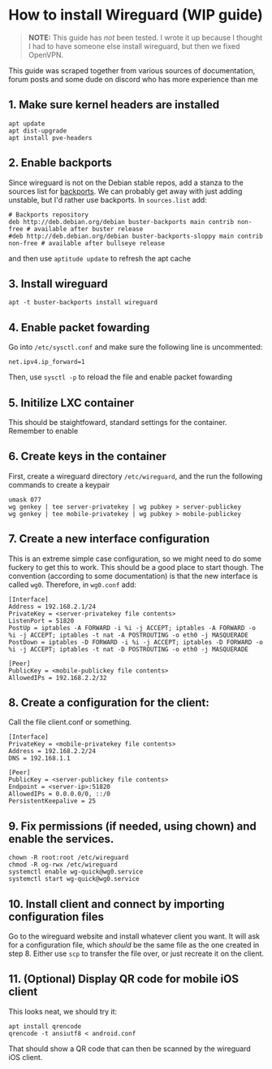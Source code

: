 # How to install Wireguard (WIP guide)
> **NOTE:** This guide has <em>not</em> been tested. I wrote it up because I thought I had to have someone else install wireguard, but then we fixed OpenVPN.

This guide was scraped together from various sources of documentation, forum posts and some dude on discord who has more experience than me

## 1. Make sure kernel headers are installed
```
apt update
apt dist-upgrade
apt install pve-headers
```

## 2. Enable backports 
Since wireguard is not on the Debian stable repos, add a stanza to the sources list for [backports](https://wiki.debian.org/Backports). We can probably get away with just adding unstable, but I'd rather use backports. In `sources.list` add:
```
# Backports repository
deb http://deb.debian.org/debian buster-backports main contrib non-free # available after buster release
#deb http://deb.debian.org/debian buster-backports-sloppy main contrib non-free # available after bullseye release
```
and then use `aptitude update` to refresh the apt cache

## 3. Install wireguard
`apt -t buster-backports install wireguard `

## 4. Enable packet fowarding
Go into `/etc/sysctl.conf` and make sure the following line is uncommented:
```
net.ipv4.ip_forward=1
```
Then, use `sysctl -p` to reload the file and enable packet fowarding

## 5. Initilize LXC container
This should be staightfoward, standard settings for the container. Remember to enable 

## 6. Create keys in the container
First, create a wireguard directory `/etc/wireguard`, and the run the following commands to create a keypair
```
umask 077
wg genkey | tee server-privatekey | wg pubkey > server-publickey
wg genkey | tee mobile-privatekey | wg pubkey > mobile-publickey
```
## 7. Create a new interface configuration
This is an extreme simple case configuration, so we might need to do some fuckery to get this to work. This should be a good place to start though. The convention (according to some documentation) is that the new interface is called `wg0`. Therefore, in `wg0.conf` add:
```
[Interface]
Address = 192.168.2.1/24
PrivateKey = <server-privatekey file contents>
ListenPort = 51820
PostUp = iptables -A FORWARD -i %i -j ACCEPT; iptables -A FORWARD -o %i -j ACCEPT; iptables -t nat -A POSTROUTING -o eth0 -j MASQUERADE
PostDown = iptables -D FORWARD -i %i -j ACCEPT; iptables -D FORWARD -o %i -j ACCEPT; iptables -t nat -D POSTROUTING -o eth0 -j MASQUERADE

[Peer]
PublicKey = <mobile-publickey file contents>
AllowedIPs = 192.168.2.2/32
```

## 8. Create a configuration for the client:
Call the file client.conf or something. 
```
[Interface]
PrivateKey = <mobile-privatekey file contents>
Address = 192.168.2.2/24
DNS = 192.168.1.1

[Peer]
PublicKey = <server-publickey file contents>
Endpoint = <server-ip>:51820
AllowedIPs = 0.0.0.0/0, ::/0
PersistentKeepalive = 25
```

## 9. Fix permissions (if needed, using chown) and enable the services.
```
chown -R root:root /etc/wireguard
chmod -R og-rwx /etc/wireguard
systemctl enable wg-quick@wg0.service
systemctl start wg-quick@wg0.service
```

## 10. Install client and connect by importing configuration files
Go to the wireguard website and install whatever client you want. It will ask for a configuration file, which _should_ be the same file as the one created in step 8. Either use `scp` to transfer the file over, or just recreate it on the client.

## 11. (Optional) Display QR code for mobile iOS client
This looks neat, we should try it:

```
apt install qrencode
qrencode -t ansiutf8 < android.conf
```

That should show a QR code that can then be scanned by the wireguard iOS client.

